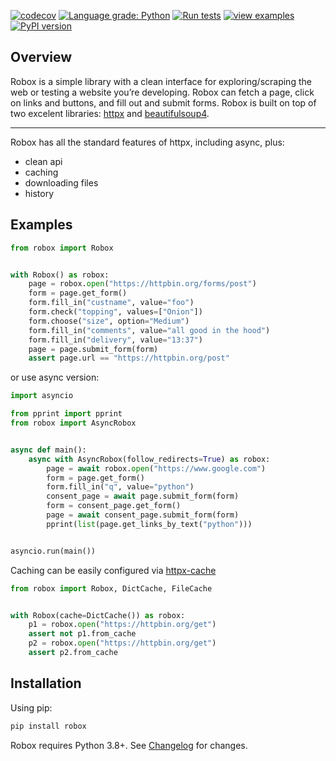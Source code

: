 [![codecov](https://codecov.io/gh/danclaudiupop/robox/branch/main/graph/badge.svg?token=2DR9K7DR0V)](https://codecov.io/gh/danclaudiupop/robox)
[![Language grade: Python](https://img.shields.io/lgtm/grade/python/g/danclaudiupop/robox.svg?logo=lgtm&logoWidth=18)](https://lgtm.com/projects/g/danclaudiupop/robox/context:python)
[![Run tests](https://github.com/danclaudiupop/robox/actions/workflows/ci.yml/badge.svg?branch=main)](https://github.com/danclaudiupop/robox/actions/workflows/ci.yml)
[![view examples](https://img.shields.io/badge/learn%20by-examples-0077b3.svg)](https://github.com/danclaudiupop/robox/tree/main/examples)
[![PyPI version](https://badge.fury.io/py/robox.svg)](https://badge.fury.io/py/robox)

## Overview
Robox is a simple library with a clean interface for exploring/scraping the web or testing a website you’re developing. Robox can fetch a page, click on links and buttons, and fill out and submit forms. Robox is built on top of two excelent libraries: [httpx](https://www.google.com) and [beautifulsoup4](https://www.crummy.com/software/BeautifulSoup/bs4/doc/).

---
Robox has all the standard features of httpx, including async, plus:
- clean api
- caching
- downloading files
- history


## Examples

```python
from robox import Robox


with Robox() as robox:
    page = robox.open("https://httpbin.org/forms/post")
    form = page.get_form()
    form.fill_in("custname", value="foo")
    form.check("topping", values=["Onion"])
    form.choose("size", option="Medium")
    form.fill_in("comments", value="all good in the hood")
    form.fill_in("delivery", value="13:37")
    page = page.submit_form(form)
    assert page.url == "https://httpbin.org/post"
```

or use async version:

```python
import asyncio

from pprint import pprint
from robox import AsyncRobox


async def main():
    async with AsyncRobox(follow_redirects=True) as robox:
        page = await robox.open("https://www.google.com")
        form = page.get_form()
        form.fill_in("q", value="python")
        consent_page = await page.submit_form(form)
        form = consent_page.get_form()
        page = await consent_page.submit_form(form)
        pprint(list(page.get_links_by_text("python")))


asyncio.run(main())
```

Caching can be easily configured via [httpx-cache](https://obendidi.github.io/httpx-cache/)

```python
from robox import Robox, DictCache, FileCache


with Robox(cache=DictCache()) as robox:
    p1 = robox.open("https://httpbin.org/get")
    assert not p1.from_cache
    p2 = robox.open("https://httpbin.org/get")
    assert p2.from_cache
```

## Installation

Using pip:

```sh
pip install robox
```

Robox requires Python 3.8+.
See [Changelog](https://github.com/lundberg/respx/blob/master/CHANGELOG.md) for changes.
